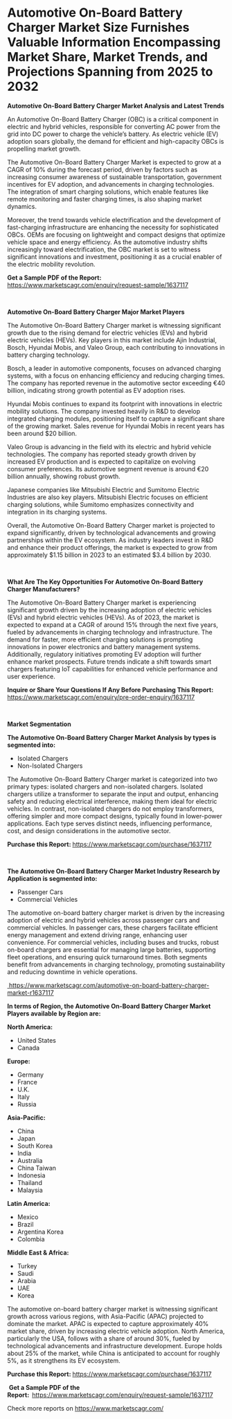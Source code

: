 <p><h1>Automotive On-Board Battery Charger Market Size Furnishes Valuable Information Encompassing Market Share, Market Trends, and Projections Spanning from 2025 to 2032</h1></p><p><strong>Automotive On-Board Battery Charger Market Analysis and Latest Trends</strong></p>
<p><p>An Automotive On-Board Battery Charger (OBC) is a critical component in electric and hybrid vehicles, responsible for converting AC power from the grid into DC power to charge the vehicle’s battery. As electric vehicle (EV) adoption soars globally, the demand for efficient and high-capacity OBCs is propelling market growth. </p><p>The Automotive On-Board Battery Charger Market is expected to grow at a CAGR of 10% during the forecast period, driven by factors such as increasing consumer awareness of sustainable transportation, government incentives for EV adoption, and advancements in charging technologies. The integration of smart charging solutions, which enable features like remote monitoring and faster charging times, is also shaping market dynamics.</p><p>Moreover, the trend towards vehicle electrification and the development of fast-charging infrastructure are enhancing the necessity for sophisticated OBCs. OEMs are focusing on lightweight and compact designs that optimize vehicle space and energy efficiency. As the automotive industry shifts increasingly toward electrification, the OBC market is set to witness significant innovations and investment, positioning it as a crucial enabler of the electric mobility revolution.</p></p>
<p><strong>Get a Sample PDF of the Report:&nbsp;</strong> <a href="https://www.marketscagr.com/enquiry/request-sample/1637117?utm_campaign=3537&utm_medium=2&utm_source=Github&utm_content=ia&utm_term=23032025&utm_id=automotive-on-board-battery-charger">https://www.marketscagr.com/enquiry/request-sample/1637117</a></p>
<p>&nbsp;</p>
<p><strong>Automotive On-Board Battery Charger Major Market Players</strong></p>
<p><p>The Automotive On-Board Battery Charger market is witnessing significant growth due to the rising demand for electric vehicles (EVs) and hybrid electric vehicles (HEVs). Key players in this market include Ajin Industrial, Bosch, Hyundai Mobis, and Valeo Group, each contributing to innovations in battery charging technology.</p><p>Bosch, a leader in automotive components, focuses on advanced charging systems, with a focus on enhancing efficiency and reducing charging times. The company has reported revenue in the automotive sector exceeding €40 billion, indicating strong growth potential as EV adoption rises.</p><p>Hyundai Mobis continues to expand its footprint with innovations in electric mobility solutions. The company invested heavily in R&D to develop integrated charging modules, positioning itself to capture a significant share of the growing market. Sales revenue for Hyundai Mobis in recent years has been around $20 billion.</p><p>Valeo Group is advancing in the field with its electric and hybrid vehicle technologies. The company has reported steady growth driven by increased EV production and is expected to capitalize on evolving consumer preferences. Its automotive segment revenue is around €20 billion annually, showing robust growth.</p><p>Japanese companies like Mitsubishi Electric and Sumitomo Electric Industries are also key players. Mitsubishi Electric focuses on efficient charging solutions, while Sumitomo emphasizes connectivity and integration in its charging systems.</p><p>Overall, the Automotive On-Board Battery Charger market is projected to expand significantly, driven by technological advancements and growing partnerships within the EV ecosystem. As industry leaders invest in R&D and enhance their product offerings, the market is expected to grow from approximately $1.15 billion in 2023 to an estimated $3.4 billion by 2030.</p></p>
<p>&nbsp;</p>
<p><strong>What Are The Key Opportunities For Automotive On-Board Battery Charger Manufacturers?</strong></p>
<p><p>The Automotive On-Board Battery Charger market is experiencing significant growth driven by the increasing adoption of electric vehicles (EVs) and hybrid electric vehicles (HEVs). As of 2023, the market is expected to expand at a CAGR of around 15% through the next five years, fueled by advancements in charging technology and infrastructure. The demand for faster, more efficient charging solutions is prompting innovations in power electronics and battery management systems. Additionally, regulatory initiatives promoting EV adoption will further enhance market prospects. Future trends indicate a shift towards smart chargers featuring IoT capabilities for enhanced vehicle performance and user experience.</p></p>
<p><strong>Inquire or Share Your Questions If Any Before Purchasing This Report:</strong> <a href="https://www.marketscagr.com/enquiry/pre-order-enquiry/1637117?utm_campaign=3537&utm_medium=2&utm_source=Github&utm_content=ia&utm_term=23032025&utm_id=automotive-on-board-battery-charger">https://www.marketscagr.com/enquiry/pre-order-enquiry/1637117</a></p>
<p>&nbsp;</p>
<p><strong>Market Segmentation</strong></p>
<p><strong>The Automotive On-Board Battery Charger Market Analysis by types is segmented into:</strong></p>
<p><ul><li>Isolated Chargers</li><li>Non-Isolated Chargers</li></ul></p>
<p><p>The Automotive On-Board Battery Charger market is categorized into two primary types: isolated chargers and non-isolated chargers. Isolated chargers utilize a transformer to separate the input and output, enhancing safety and reducing electrical interference, making them ideal for electric vehicles. In contrast, non-isolated chargers do not employ transformers, offering simpler and more compact designs, typically found in lower-power applications. Each type serves distinct needs, influencing performance, cost, and design considerations in the automotive sector.</p></p>
<p><strong>Purchase this Report:&nbsp;</strong><a href="https://www.marketscagr.com/purchase/1637117?utm_campaign=3537&utm_medium=2&utm_source=Github&utm_content=ia&utm_term=23032025&utm_id=automotive-on-board-battery-charger">https://www.marketscagr.com/purchase/1637117</a></p>
<p>&nbsp;</p>
<p><strong>The Automotive On-Board Battery Charger Market Industry Research by Application is segmented into:</strong></p>
<p><ul><li>Passenger Cars</li><li>Commercial Vehicles</li></ul></p>
<p><p>The automotive on-board battery charger market is driven by the increasing adoption of electric and hybrid vehicles across passenger cars and commercial vehicles. In passenger cars, these chargers facilitate efficient energy management and extend driving range, enhancing user convenience. For commercial vehicles, including buses and trucks, robust on-board chargers are essential for managing large batteries, supporting fleet operations, and ensuring quick turnaround times. Both segments benefit from advancements in charging technology, promoting sustainability and reducing downtime in vehicle operations.</p></p>
<p><a href="https://www.marketscagr.com/automotive-on-board-battery-charger-market-r1637117?utm_campaign=3537&utm_medium=2&utm_source=Github&utm_content=ia&utm_term=23032025&utm_id=automotive-on-board-battery-charger">&nbsp;https://www.marketscagr.com/automotive-on-board-battery-charger-market-r1637117</a></p>
<p><strong>In terms of Region, the Automotive On-Board Battery Charger Market Players available by Region are:</strong></p>
<p>
    <p> <strong> North America: </strong>
        <ul>
            <li>United States</li>
            <li>Canada</li>
        </ul>
        </p> 
    <p> <strong> Europe: </strong>
        <ul>
            <li>Germany</li>
            <li>France</li>
            <li>U.K.</li>
            <li>Italy</li>
            <li>Russia</li>
        </ul>
        </p> 
    <p> <strong> Asia-Pacific: </strong>
        <ul>
            <li>China</li>
            <li>Japan</li>
            <li>South Korea</li>
            <li>India</li>
            <li>Australia</li>
            <li>China Taiwan</li>
            <li>Indonesia</li>
            <li>Thailand</li>
            <li>Malaysia</li>
        </ul>
        </p> 
    <p> <strong> Latin America: </strong>
        <ul>
            <li>Mexico</li>
            <li>Brazil</li>
            <li>Argentina Korea</li>
            <li>Colombia</li>
        </ul>
        </p> 
    <p> <strong> Middle East & Africa: </strong>
        <ul>
            <li>Turkey</li>
            <li>Saudi</li>
            <li>Arabia</li>
            <li>UAE</li>
            <li>Korea</li>
        </ul>
    </p>
    </p>
<p><p>The automotive on-board battery charger market is witnessing significant growth across various regions, with Asia-Pacific (APAC) projected to dominate the market. APAC is expected to capture approximately 40% market share, driven by increasing electric vehicle adoption. North America, particularly the USA, follows with a share of around 30%, fueled by technological advancements and infrastructure development. Europe holds about 25% of the market, while China is anticipated to account for roughly 5%, as it strengthens its EV ecosystem.</p></p>
<p><strong>Purchase this Report: </strong><a href="https://www.marketscagr.com/purchase/1637117?utm_campaign=3537&utm_medium=2&utm_source=Github&utm_content=ia&utm_term=23032025&utm_id=automotive-on-board-battery-charger">https://www.marketscagr.com/purchase/1637117</a></p>
<p>&nbsp;<strong>Get a Sample PDF of the Report:&nbsp;&nbsp;</strong><a href="https://www.marketscagr.com/enquiry/request-sample/1637117?utm_campaign=3537&utm_medium=2&utm_source=Github&utm_content=ia&utm_term=23032025&utm_id=automotive-on-board-battery-charger">https://www.marketscagr.com/enquiry/request-sample/1637117</a></p>
<p><strong></strong></p>
<p>Check more reports on <a href="https://www.marketscagr.com/?utm_campaign=3537&utm_medium=2&utm_source=Github&utm_content=ia&utm_term=23032025&utm_id=automotive-on-board-battery-charger">https://www.marketscagr.com/</a></p>